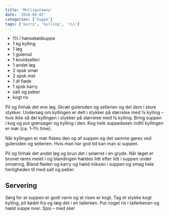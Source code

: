 ```yaml
---
title: 'Mulligatawny'
date: '2016-04-02'
categories: ['Suppe']
tags: ['karry', 'kylling', 'ris']
---
```


* 1½ l hønsekødsuppe
* 1 kg kylling
* 1 løg
* 1 gulerod
* 1 knoldselleri
* 1 andet løg
* 2 spsk smør
* 2 spsk mel
* 1 dl fløde
* 1 spsk karry
* salt og peber
* kogt ris

Pil og finhak det ene løg. Skræl guleroden og sellerien og del dem i store stykker. Undersøg om kyllingen er delt i
stykker på størrelse med ⅛ kylling – hvis ikke så del kyllingen i stykker på størrelse med ⅛ kylling. Bring suppen i kog
og put grønsager og kylling i den. Kog hele suppedasen indtil kyllingen er mør (ca. 1–1½ time).

Når kyllingen er mør fiskes den op af suppen og det samme gøres ved guleroden og sellerien. Hvis man har god tid kan man
si suppen.

Pil og finhak det andet løg og brun det i smørret i en gryde. Når løget er brunet røres melet i og blandingen hældes
lidt efter lidt i suppen under omrøring. Bland fløden og karry og hæld miksen i suppen og smag hele herligheden til med
salt og peber.

## Servering

Sørg for at suppen er godt varm og at risen er kogt. Tag et stykke kogt kylling, pil kødet fra og læg det i en
tallerken. Put noget ris i tallerkenen og hæld suppe over. Spis – med ske!
